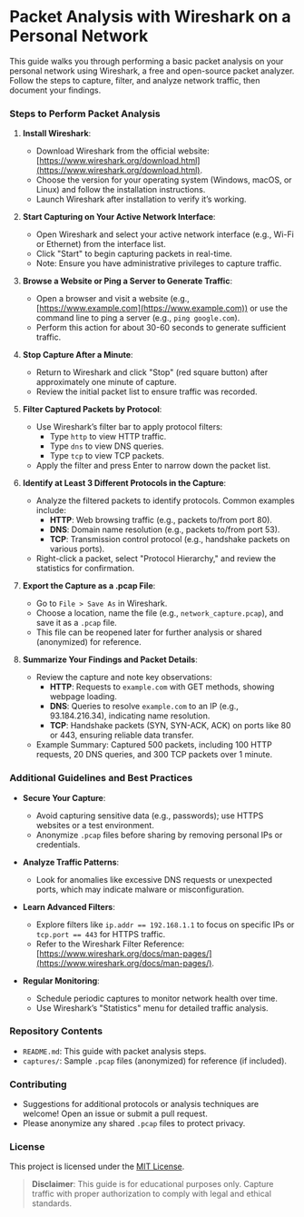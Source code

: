 # Packet Analysis with Wireshark on a Personal Network

This guide walks you through performing a basic packet analysis on your personal network using Wireshark, a free and open-source packet analyzer. Follow the steps to capture, filter, and analyze network traffic, then document your findings.

### Steps to Perform Packet Analysis

1. **Install Wireshark**:
   - Download Wireshark from the official website: [https://www.wireshark.org/download.html](https://www.wireshark.org/download.html).
   - Choose the version for your operating system (Windows, macOS, or Linux) and follow the installation instructions.
   - Launch Wireshark after installation to verify it’s working.

2. **Start Capturing on Your Active Network Interface**:
   - Open Wireshark and select your active network interface (e.g., Wi-Fi or Ethernet) from the interface list.
   - Click "Start" to begin capturing packets in real-time.
   - Note: Ensure you have administrative privileges to capture traffic.

3. **Browse a Website or Ping a Server to Generate Traffic**:
   - Open a browser and visit a website (e.g., [https://www.example.com](https://www.example.com)) or use the command line to ping a server (e.g., `ping google.com`).
   - Perform this action for about 30-60 seconds to generate sufficient traffic.

4. **Stop Capture After a Minute**:
   - Return to Wireshark and click "Stop" (red square button) after approximately one minute of capture.
   - Review the initial packet list to ensure traffic was recorded.

5. **Filter Captured Packets by Protocol**:
   - Use Wireshark’s filter bar to apply protocol filters:
     - Type `http` to view HTTP traffic.
     - Type `dns` to view DNS queries.
     - Type `tcp` to view TCP packets.
   - Apply the filter and press Enter to narrow down the packet list.

6. **Identify at Least 3 Different Protocols in the Capture**:
   - Analyze the filtered packets to identify protocols. Common examples include:
     - **HTTP**: Web browsing traffic (e.g., packets to/from port 80).
     - **DNS**: Domain name resolution (e.g., packets to/from port 53).
     - **TCP**: Transmission control protocol (e.g., handshake packets on various ports).
   - Right-click a packet, select "Protocol Hierarchy," and review the statistics for confirmation.

7. **Export the Capture as a .pcap File**:
   - Go to `File > Save As` in Wireshark.
   - Choose a location, name the file (e.g., `network_capture.pcap`), and save it as a `.pcap` file.
   - This file can be reopened later for further analysis or shared (anonymized) for reference.

8. **Summarize Your Findings and Packet Details**:
   - Review the capture and note key observations:
     - **HTTP**: Requests to `example.com` with GET methods, showing webpage loading.
     - **DNS**: Queries to resolve `example.com` to an IP (e.g., 93.184.216.34), indicating name resolution.
     - **TCP**: Handshake packets (SYN, SYN-ACK, ACK) on ports like 80 or 443, ensuring reliable data transfer.
   - Example Summary: Captured 500 packets, including 100 HTTP requests, 20 DNS queries, and 300 TCP packets over 1 minute.

### Additional Guidelines and Best Practices

- **Secure Your Capture**:
  - Avoid capturing sensitive data (e.g., passwords); use HTTPS websites or a test environment.
  - Anonymize `.pcap` files before sharing by removing personal IPs or credentials.

- **Analyze Traffic Patterns**:
  - Look for anomalies like excessive DNS requests or unexpected ports, which may indicate malware or misconfiguration.

- **Learn Advanced Filters**:
  - Explore filters like `ip.addr == 192.168.1.1` to focus on specific IPs or `tcp.port == 443` for HTTPS traffic.
  - Refer to the Wireshark Filter Reference: [https://www.wireshark.org/docs/man-pages/](https://www.wireshark.org/docs/man-pages/).

- **Regular Monitoring**:
  - Schedule periodic captures to monitor network health over time.
  - Use Wireshark’s "Statistics" menu for detailed traffic analysis.

### Repository Contents

- `README.md`: This guide with packet analysis steps.
- `captures/`: Sample `.pcap` files (anonymized) for reference (if included).

### Contributing

- Suggestions for additional protocols or analysis techniques are welcome! Open an issue or submit a pull request.
- Please anonymize any shared `.pcap` files to protect privacy.

### License

This project is licensed under the [MIT License](LICENSE).

> **Disclaimer**: This guide is for educational purposes only. Capture traffic with proper authorization to comply with legal and ethical standards.
